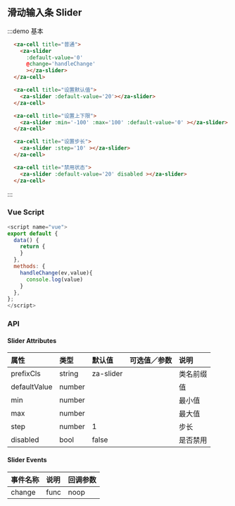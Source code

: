 

## 滑动输入条 Slider

:::demo 基本
```html
  <za-cell title="普通">
    <za-slider
      :default-value='0'
      @change='handleChange'
      ></za-slider>
  </za-cell>

  <za-cell title="设置默认值">
    <za-slider :default-value='20'></za-slider>
  </za-cell>

  <za-cell title="设置上下限">
    <za-slider :min='-100' :max='100' :default-value='0' ></za-slider>
  </za-cell>

  <za-cell title="设置步长">
    <za-slider :step='10' ></za-slider>
  </za-cell>

  <za-cell title="禁用状态">
    <za-slider :default-value='20' disabled ></za-slider>
  </za-cell>
```
:::

### Vue Script
```javascript
<script name="vue">
export default {
  data() {
    return {
    }
  },
  methods: {
    handleChange(ev,value){
      console.log(value)
    }
  },
};
</script>
```

### API

#### Slider Attributes

| 属性 | 类型 | 默认值 | 可选值／参数 | 说明 |
| :--- | :--- | :--- | :--- | :--- |
| prefixCls | string | za-slider | | 类名前缀 |
| defaultValue | number | | | 值 |
| min | number | | | 最小值 |
| max | number | | | 最大值 |
| step | number | 1 | | 步长 |
| disabled | bool | false | | 是否禁用 |


#### Slider Events
| 事件名称 | 说明 | 回调参数 |
| :--- | :--- | :--- |
| change | func | noop | \(event:$even, value: number\) | 值变化时触发的回调函数 |